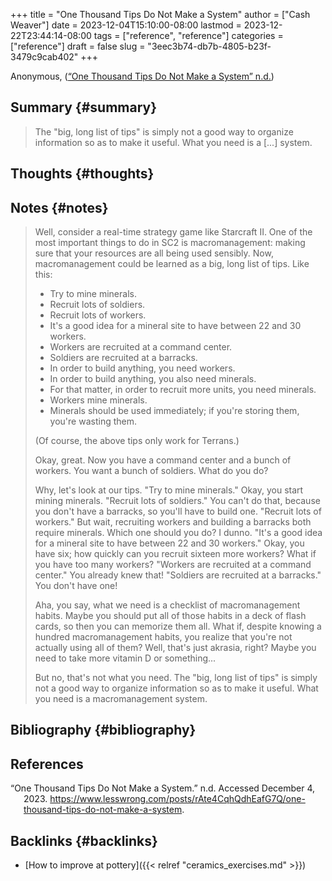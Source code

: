 +++
title = "One Thousand Tips Do Not Make a System"
author = ["Cash Weaver"]
date = 2023-12-04T15:10:00-08:00
lastmod = 2023-12-22T23:44:14-08:00
tags = ["reference", "reference"]
categories = ["reference"]
draft = false
slug = "3eec3b74-db7b-4805-b23f-3479c9cab402"
+++

Anonymous, (<a href="#citeproc_bib_item_1">“One Thousand Tips Do Not Make a System” n.d.</a>)


## Summary {#summary}

> The "big, long list of tips" is simply not a good way to organize information so as to make it useful. What you need is a [...] system.


## Thoughts {#thoughts}


## Notes {#notes}

> Well, consider a real-time strategy game like Starcraft II. One of the most important things to do in SC2 is macromanagement: making sure that your resources are all being used sensibly. Now, macromanagement could be learned as a big, long list of tips. Like this:
>
> -   Try to mine minerals.
> -   Recruit lots of soldiers.
> -   Recruit lots of workers.
> -   It's a good idea for a mineral site to have between 22 and 30 workers.
> -   Workers are recruited at a command center.
> -   Soldiers are recruited at a barracks.
> -   In order to build anything, you need workers.
> -   In order to build anything, you also need minerals.
> -   For that matter, in order to recruit more units, you need minerals.
> -   Workers mine minerals.
> -   Minerals should be used immediately; if you're storing them, you're wasting them.
>
> (Of course, the above tips only work for Terrans.)
>
> Okay, great. Now you have a command center and a bunch of workers. You want a bunch of soldiers. What do you do?
>
> Why, let's look at our tips. "Try to mine minerals." Okay, you start mining minerals. "Recruit lots of soldiers." You can't do that, because you don't have a barracks, so you'll have to build one. "Recruit lots of workers." But wait, recruiting workers and building a barracks both require minerals. Which one should you do? I dunno. "It's a good idea for a mineral site to have between 22 and 30 workers." Okay, you have six; how quickly can you recruit sixteen more workers? What if you have too many workers? "Workers are recruited at a command center." You already knew that! "Soldiers are recruited at a barracks." You don't have one!
>
> Aha, you say, what we need is a checklist of macromanagement habits. Maybe you should put all of those habits in a deck of flash cards, so then you can memorize them all. What if, despite knowing a hundred macromanagement habits, you realize that you're not actually using all of them? Well, that's just akrasia, right? Maybe you need to take more vitamin D or something...
>
> But no, that's not what you need. The "big, long list of tips" is simply not a good way to organize information so as to make it useful. What you need is a macromanagement system.


## Bibliography {#bibliography}

## References

<style>.csl-entry{text-indent: -1.5em; margin-left: 1.5em;}</style><div class="csl-bib-body">
  <div class="csl-entry"><a id="citeproc_bib_item_1"></a>“One Thousand Tips Do Not Make a System.” n.d. Accessed December 4, 2023. <a href="https://www.lesswrong.com/posts/rAte4CqhQdhEafG7Q/one-thousand-tips-do-not-make-a-system">https://www.lesswrong.com/posts/rAte4CqhQdhEafG7Q/one-thousand-tips-do-not-make-a-system</a>.</div>
</div>


## Backlinks {#backlinks}

-   [How to improve at pottery]({{< relref "ceramics_exercises.md" >}})
